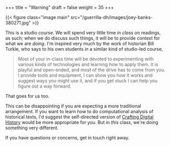 +++
title = "Warning"
draft = false
weight = 35
+++

{{< figure class="image main" src="/guerrilla-dh/images/joey-banks-380271.jpg" >}}

This is a studio course. We will spend very little time _in class_ on readings, as such; when we do discuss such things, it will be to provide context for what we are _doing_. I'm inspired very much by the work of historian Bill Turkle, who says to his own students in a similar kind of studio-led course,

> Most of your in-class time will be devoted to experimenting with various kinds of technologies and learning how to apply them.  It is playful and open-ended, and most of the drive has to come from you.  I provide tools and equipment, I can show you how it works and suggest ways you might use it, and if you get stuck I can help you figure out a way forward.

That goes for us too.

This can be disappointing if you are expecting a more traditional arrangement. If you want to learn how to do computational analysis of historical texts, I'd suggest the self-directed version of [Crafting Digital History](http://craftingdigitalhistory.ca) would be more appropriate for you. But in _this_ class, we're doing something very different.

If you have questions or concerns, get in touch right away.
